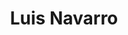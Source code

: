 ---
title: Luis Navarro
superuser: true
highlight_name: true

# Role 
role: PhD Candidate

bio: I am a Ph.D. candidate in Public Affairs at the O'Neill School of Public and Environmental Affairs at Indiana University, Bloomington. My research interests include public finance, state and local tax policy, fiscal federalism, financial management,  municipal debt, and generally the intersection of public economics and public administration. 

# Organizations/Affiliations to display in Biography blox
organizations:
  - name: O'Neill School of Public and Environmental Affairs, Indiana University, Bloomington
    url: https://oneill.indiana.edu/doctoral/degrees/public-affairs/index.html

# Social network links
profiles:
  - icon: at-symbol
    url: 'mailto:lunavarr@iu.edu'
    label: E-mail Me
  - icon: brands/x
    url: "https://twitter.com/Luis_EN07"
  - icon: brands/github
    url: "https://github.com/LuisNavarro07"
  - icon: brands/linkedin
    url: "https://www.linkedin.com/in/luis-enrique-navarro-2aa029a6"
  - icon: academicons/orcid
    url: "https://orcid.org/0009-0005-8257-9283"
  - icon: brands/google-scholar
    url: "https://scholar.google.com/citations?user=sVkdECQAAAAJ&hl=es&authuser=1&oi=ao"
    # label: Google Scholar
interests:
  - Public Finance
  - State and Local Tax Policy
  - Municipal Bond Market
  - Public Economics
  - Public Administration
education:
  - area: PhD Public Affairs (Public Finance)
    institution: Indiana University, Bloomington
    date_start: 2020-08-01
    date_end: 2025-12-31
  
  - area: BA Economics 
    institution: Instituto Tecnologico Autonomo de Mexico
    date_start: 2011-08-01
    date_end: 2016-12-31
work:
  - position: Associate Instructor - Economics for Public Policy (Undergraduate)
    company_name: O'Neill School of Public and Environmental Affairs (Bloomington, IN)
    date_start: 2022-08-01
    date_end: ''
    summary: |-
      - Lead instructor of V202: Contemporary Economic Issues for Public Affairs 
      - Fall 2022, Spring 2023, Fall 2024
      
  - position: Lab Manager - Statistics (Graduate)
    company_name: O'Neill School of Public and Environmental Affairs (Bloomington, IN)
    date_start: 2023-08-01
    date_end: ''
    summary: |-
      Responsibilities include:
      - Teach introductory R programming for graduate students on the MPA program. 
      - Base R and Tidyverse 
      - Data Manipulation, Visualization, and Statistical Inference. 
  
  - position: Graduate Research Assistant
    company_name: O'Neill School of Public and Environmental Affairs (Bloomington, IN)
    company_url: ''
    company_logo: ''
    date_start: 2020-08-20
    date_end: ''
    summary: |
      Graduate Research Assistant for the following faculty:
      - Justin Ross
      - Denvil Duncan
      - Craig Johnson
      - Kosali Simon

  - position: Senior Analyst - Investment Banking and Public Finance Division
    company_name: Altor Finanzas e Infraestructura (Mexico City)
    date_start: 2017-02-01
    date_end: 2020-07-01
    summary: |-
      - Cost Benefit Analysis (Infrastructure, Transport, Public Private Partnerships)
      - Debt Structuring and Financial Analysis for Local Governemnts
      - Federal Fiscal Policy and Macroeconomic Analysis

  - position: Economist - Staff of the Deputy Minister of Finance
    company_name: Secretaria de Hacienda y Credito Publico (Mexico)
    date_start: 2016-06-01
    date_end: 2017-02-01

  
# Skills
# Add your own SVG icons to `assets/media/icons/`
skills:
  - name: Technical Skills
    items:
      - name: R
        description: ''
        percent: 100
        icon: code-bracket
      - name: Stata
        description: ''
        percent: 100
        icon: code-bracket
      - name: Python
        description: ''
        percent: 70
        icon: code-bracket


# Languages
languages:
  - name: English
    percent: 100
  - name: Spanish
    percent: 100

# Awards
awards:
  - title: Michael Curro award for best graduate student paper, 2024
    url: https://abfm.org/2024-annual-award-recipients/
    summary: |
      My paper [Federal Assistance and Municipal Borrowing: Unpacking the Effects of the CARES Act on Government Liquidity Management](https://luisenavarro.com/publication/caresact/) received the [Michael Curro Award](https://abfm.org/2024-annual-award-recipients/) for best graduate student paper in public budgeting or finance at the Association for Budgeting and Financial Management. 
  - title: Ostrom Fellow
    url: https://ostromworkshop.indiana.edu/index.html
    summary: |
      Ostrom Fellow (Fall 2023 - Spring 2024)
---